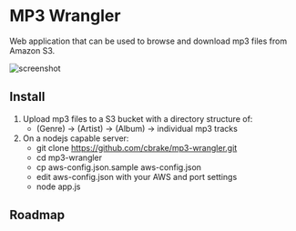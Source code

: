 MP3 Wrangler
============

Web application that can be used to browse and download mp3 files from Amazon S3.

![screenshot](https://raw.github.com/cbrake/mp3-wrangler/master/screenshot.png)

Install
-------

1. Upload mp3 files to a S3 bucket with a directory structure of:
   * (Genre) -> (Artist) -> (Album) -> individual mp3 tracks
1. On a nodejs capable server:
   * git clone https://github.com/cbrake/mp3-wrangler.git
   * cd mp3-wrangler
   * cp aws-config.json.sample aws-config.json
   * edit aws-config.json with your AWS and port settings
   * node app.js

Roadmap
-------


